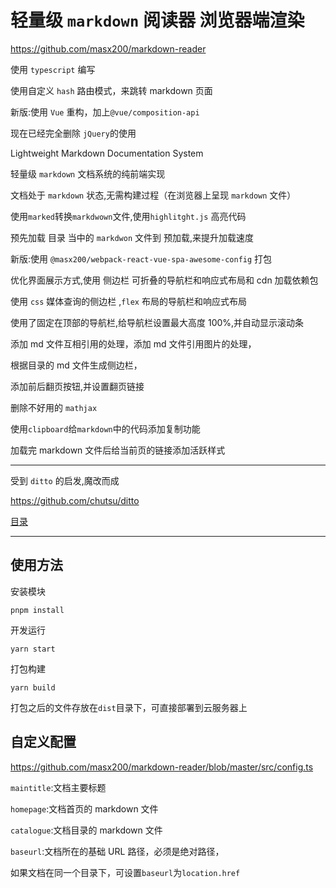 # 轻量级 `markdown` 阅读器 浏览器端渲染

https://github.com/masx200/markdown-reader

使用 `typescript` 编写

使用自定义 `hash` 路由模式，来跳转 markdown 页面

新版:使用 `Vue` 重构，加上`@vue/composition-api`

现在已经完全删除 `jQuery`的使用

Lightweight Markdown Documentation System

轻量级 `markdown` 文档系统的纯前端实现

文档处于 `markdown` 状态,无需构建过程（在浏览器上呈现 `markdown` 文件）

使用`marked`转换`markdwown`文件,使用`highlitght.js` 高亮代码

预先加载 目录 当中的 `markdwon` 文件到 预加载,来提升加载速度

新版:使用 `@masx200/webpack-react-vue-spa-awesome-config` 打包

优化界面展示方式,使用 侧边栏 可折叠的导航栏和响应式布局和 cdn 加载依赖包

使用 `css` 媒体查询的侧边栏 ,`flex` 布局的导航栏和响应式布局

使用了固定在顶部的导航栏,给导航栏设置最大高度 100%,并自动显示滚动条

添加 md 文件互相引用的处理，添加 md 文件引用图片的处理，

根据目录的 md 文件生成侧边栏，

添加前后翻页按钮,并设置翻页链接

删除不好用的 `mathjax`

使用`clipboard`给`markdown`中的代码添加复制功能

加载完 markdown 文件后给当前页的链接添加活跃样式

<hr></hr>

受到 `ditto` 的启发,魔改而成

https://github.com/chutsu/ditto

[目录](summary.md)

<hr></hr>

## 使用方法

安装模块

```
pnpm install
```

开发运行

```
yarn start
```

打包构建

```
yarn build
```

打包之后的文件存放在`dist`目录下，可直接部署到云服务器上

## 自定义配置

https://github.com/masx200/markdown-reader/blob/master/src/config.ts

`maintitle`:文档主要标题

`homepage`:文档首页的 markdown 文件

`catalogue`:文档目录的 markdown 文件

`baseurl`:文档所在的基础 URL 路径，必须是绝对路径，

如果文档在同一个目录下，可设置`baseurl`为`location.href`
